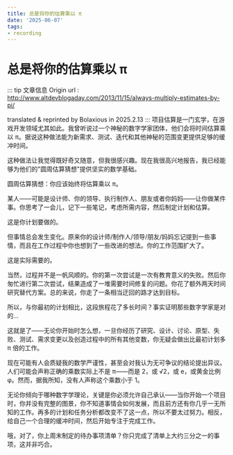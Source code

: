 ```yaml
---
title: 总是将你的估算乘以 π
date: '2025-06-07'
tags:
- recording
---
```


# 总是将你的估算乘以 π
::: tip 文章信息
Origin url : http://www.altdevblogaday.com/2013/11/15/always-multiply-estimates-by-pi/

translated & reprinted by Bolaxious in 2025.2.13
:::
项目估算是一门玄学，在游戏开发领域尤其如此。我曾听说过一个神秘的数字学家团体，他们会将时间估算乘以 π。据说这种做法能为新需求、测试、迭代和其他神秘的范围变更提供足够的缓冲时间。

这种做法让我觉得既好奇又随意，但我很感兴趣。现在我很高兴地报告，我已经能够为他们的"圆周估算猜想"提供坚实的数学基础。

圆周估算猜想：你应该始终将估算乘以 π。

某人——可能是设计师、你的领导、执行制作人、朋友或者你妈妈——让你做某件事。你思考了一会儿，记下一些笔记，考虑所需内容，然后制定计划和估算。

这是你计划要做的。

但事情总会发生变化。原来你的设计师/制作人/领导/朋友/妈妈忘记提到一些事情，而且在工作过程中你也想到了一些改进的想法。你的工作范围扩大了。

这是实际需要的。

当然，过程并不是一帆风顺的。你的第一次尝试是一次有教育意义的失败。然后你匆忙进行第二次尝试，结果造成了一堆需要时间修复的问题。你花了额外两天时间研究替代方案。总的来说，你走了一条相当迂回的路才达到目标。

所以，与你最初的计划相比，这段旅程花了多长时间？事实证明那些数字学家是对的...

这就是了——无论你开始时怎么想，一旦你经历了研究、设计、讨论、原型、失败、测试、需求变更以及创造过程中的所有其他变数，你无疑会做出比最初计划多 π 倍的工作。

现在可能有人会质疑我的数学严谨性，甚至会对我认为无可争议的结论提出异议。人们可能会声称正确的乘数实际上不是 π——而是 2，或 √2，或 e，或黄金比例 φ。然而，据我所知，没有人声称这个乘数小于 1。

无论你倾向于哪种数字学理论，关键是你必须允许自己承认——当你开始一个项目时，你并没有完整的图景，你不知道事情会如何发展，而且前方还有你几乎一无所知的工作。再多的计划和任务分析都改变不了这一点，所以不要太过努力。相反，给自己一个合理的缓冲时间，然后开始专注于完成工作。

哦，对了，你上周末制定的待办事项清单？你只完成了清单上大约三分之一的事项，这并非巧合。